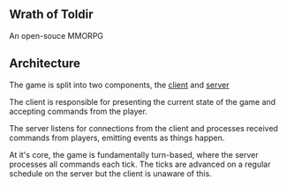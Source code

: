 ## Wrath of Toldir

An open-souce MMORPG

## Architecture

The game is split into two components, the [client](/client) and [server](/server)

The client is responsible for presenting the current state of the game and accepting commands from the player.

The server listens for connections from the client and processes received commands from players, emitting events as things happen.

At it's core, the game is fundamentally turn-based, where the server processes all commands each tick. The ticks are advanced on a regular schedule on the server but the client is unaware of this.
